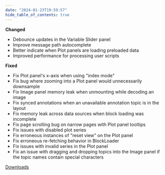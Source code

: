```yaml
---
date: "2024-01-23T19:59:57"
hide_table_of_contents: true
---
```

**Changed**
* Debounce updates in the Variable Slider panel
* Improve message path autocomplete
* Better indicate when Plot panels are loading preloaded data
* Improved performance for processing user scripts

**Fixed**
* Fix Plot panel's x-axis when using "index mode"
* Fix bug where zooming into a Plot panel would unnecessarily downsample
* Fix Image panel memory leak when unmounting while decoding an image
* Fix synced annotations when an unavailable annotation topic is in the layout
* Fix memory leak across data sources when block loading was incomplete
* Fix page scrolling bug on narrow pages with Plot panel tooltips
* Fix issues with disabled plot series
* Fix erroneous instances of "reset view" on the Plot panel
* Fix erroneous re-fetching behavior in BlockLoader
* Fix issues with invalid series in the Plot panel
* Fix an issue with dragging and dropping topics into the Image panel if the topic names contain special characters


[Downloads](https://github.com/foxglove/studio/releases/tag/v1.85.0)
